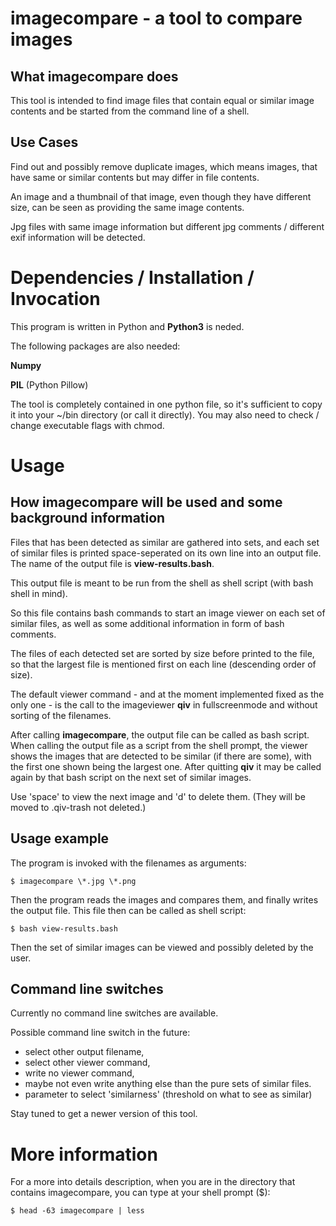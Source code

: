 # imagecompare - a tool to compare images

## What imagecompare does

This tool is intended to find image files that contain equal or similar image contents
and be started from the command line of a shell.

## Use Cases

Find out and possibly remove duplicate images, which means images, that have same or
similar contents but may differ in file contents.

An image and a thumbnail of that image, even though they have different size,
can be seen as providing the same image contents.

Jpg files with same image information but different jpg comments / different exif information
will be detected.


# Dependencies / Installation / Invocation

This program is written in Python and **Python3** is neded.

The following packages are also needed:

**Numpy**

**PIL** (Python Pillow)

The tool is completely contained in one python file, so it's sufficient to
copy it into your ~/bin directory (or call it directly).
You may also need to check / change executable flags with chmod.


# Usage

## How imagecompare will be used and some background information

Files that has been detected as similar are gathered into sets, and each set of similar
files is printed space-seperated on its own line into an output file.
The name of the output file is **view-results.bash**.

This output file is meant to be run from the shell as shell script (with bash shell in mind).

So this file contains bash commands to start an image viewer on each set of similar files,
as well as some additional information in form of bash comments.

The files of each detected set are sorted by size before printed to the file,
so that the largest file is mentioned first on each line (descending order of size).

The default viewer command - and at the moment implemented fixed as the only one -
is the call to the imageviewer **qiv** in fullscreenmode
and without sorting of the filenames.

After calling **imagecompare**, the output file can be called as
bash script.
When calling the output file as a script from the shell prompt,
the viewer shows the images that are detected to be similar (if there are some),
with the first one shown being the largest one.
After quitting **qiv** it may be called again by that bash script on the next set of similar images.

Use 'space' to view the next image and 'd' to delete them.
(They will be moved to .qiv-trash not deleted.)



## Usage example


The program is invoked with the filenames as arguments:

    $ imagecompare \*.jpg \*.png

Then the program reads the images and compares them,
and finally writes the output file.
This file then can be called as shell script:

    $ bash view-results.bash

Then the set of similar images can be viewed and possibly deleted by the user.


## Command line switches

Currently no command line switches are available.

Possible command line switch in the future:

- select other output filename,
- select other viewer command,
- write no viewer command,
- maybe not even write anything else than the pure sets of similar files.
- parameter to select 'similarness' (threshold on what to see as similar)

Stay tuned to get a newer version of this tool.


# More information

For a more into details description, when you are in the directory that contains
imagecompare, you can type at your shell prompt ($):

    $ head -63 imagecompare | less


